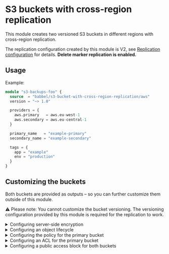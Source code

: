 # S3 buckets with cross-region replication

This module creates two versioned S3 buckets in different regions with cross-region replication.

The replication configuration created by this module is V2, see
[Replication configuration](https://docs.aws.amazon.com/AmazonS3/latest/userguide/replication-add-config.html) for details. **Delete marker replication is enabled.**

## Usage

Example:

```tf
module "s3-backups-foo" {
  source  = "babbel/s3-bucket-with-cross-region-replication/aws"
  version = "~> 1.0"

  providers = {
    aws.primary   = aws.eu-west-1
    aws.secondary = aws.eu-central-1
  }

  primary_name   = "example-primary"
  secondary_name = "example-secondary"

  tags = {
    app = "example"
    env = "production"
  }
}
```

## Customizing the buckets

Both buckets are provided as outputs – so you can further customize them
outside of this module.

:warning: Please note: You cannot customize the bucket versioning.
The versioning configuration provided by this module is required for
the replication to work.

<details>
<summary>Configuring server-side encryption</summary>

```tf
module "s3-backups-foo" {
  # see above
}

resource "aws_s3_bucket_server_side_encryption_configuration" "primary" {
  provider = aws.primary

  bucket = module.s3-backups-foo.primary.bucket

  rule {
    apply_server_side_encryption_by_default {
      sse_algorithm = "AES256"
    }
  }
}
```

</details>

<details>
<summary>Configuring an object lifecycle</summary>

```tf
module "s3-backups-foo" {
  # see above
}

resource "aws_s3_bucket_lifecycle_configuration" "primary" {
  provider = aws.primary

  bucket = module.s3-backups-foo.primary.bucket

  rule {
    id     = "expire"
    status = "Enabled"

    noncurrent_version_expiration {
      noncurrent_days = 30
    }
  }
}
```

</details>

<details>
<summary>Configuring the policy for the primary bucket</summary>

```tf
module "s3-backups-foo" {
  # see above
}

resource "aws_s3_bucket_policy" "primary" {
  provider = aws.primary

  bucket = module.s3-backups-foo.primary.bucket
  policy = "YOUR POLICY HERE"
}
```

</details>

<details>
<summary>Configuring an ACL for the primary bucket</summary>

You can add
[canned ACLs](https://docs.aws.amazon.com/AmazonS3/latest/dev/acl-overview.html#canned-acl)
to the buckets, or set up your own grants, using an `aws_s3_bucket_acl` resource.

```tf
module "s3-backups-foo" {
  # see above
}

resource "aws_s3_bucket_acl" "primary" {
  provider = aws.primary

  bucket = module.s3-backups-foo.primary.bucket
  acl    = "private"
}
```

</details>

<details>
<summary>Configuring a public access block for both buckets</summary>

```tf
module "s3-backups-foo" {
  # see above
}

resource "aws_s3_bucket_public_access_block" "primary" {
  provider = aws.primary

  bucket = module.s3-backups-foo.primary.bucket

  block_public_acls  = true
  ignore_public_acls = true

  block_public_policy     = true
  restrict_public_buckets = true
}
```

</details>
